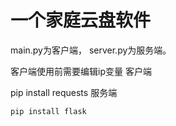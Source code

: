 # 一个家庭云盘软件

main.py为客户端， server.py为服务端。

客户端使用前需要编辑ip变量
客户端

  pip install requests
服务端

`
  pip install flask
`
